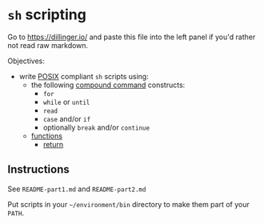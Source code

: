 # `sh` scripting

Go to https://dillinger.io/ and paste this file into the left panel if you'd rather not read raw markdown.

Objectives:

* write [POSIX](https://pubs.opengroup.org/onlinepubs/9699919799/) compliant `sh` scripts using:
  * the following [compound command](https://pubs.opengroup.org/onlinepubs/9699919799/utilities/V3_chap02.html#tag_18_09_04) constructs:
    * `for`
    * `while` or `until`
    * `read`
    * `case` and/or `if`
    * optionally `break` and/or `continue`
  * [functions](https://pubs.opengroup.org/onlinepubs/9699919799/utilities/V3_chap02.html#tag_18_09_05)
    * [return](https://pubs.opengroup.org/onlinepubs/9699919799/utilities/V3_chap02.html#return)

## Instructions

See `README-part1.md` and `README-part2.md`

Put scripts in your `~/environment/bin` directory to make them part of your `PATH`.
